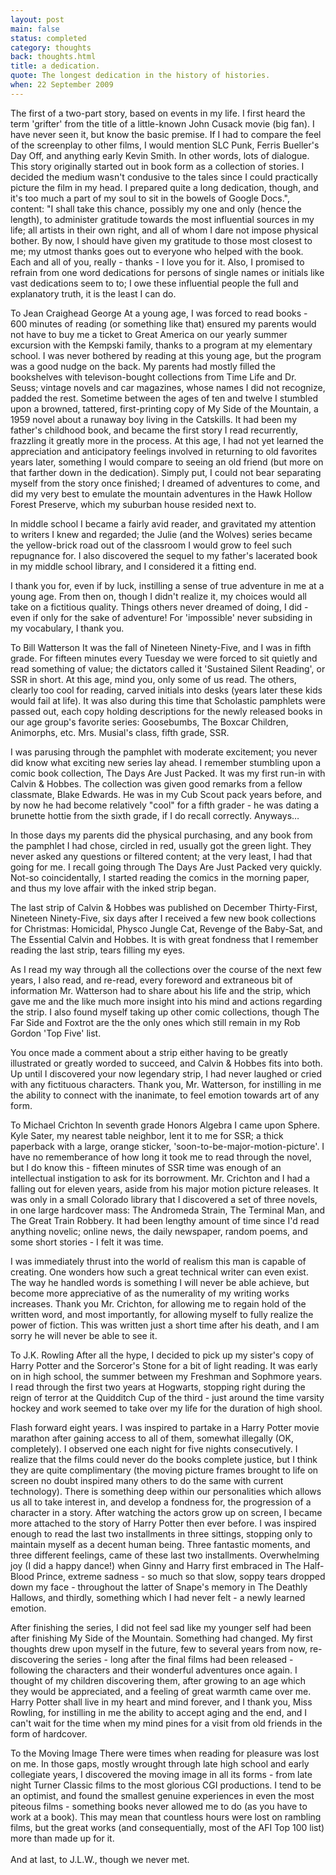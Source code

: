 ```yaml
---
layout: post
main: false
status: completed
category: thoughts
back: thoughts.html
title: a dedication.
quote: The longest dedication in the history of histories.
when: 22 September 2009
---
```


The first of a two-part story, based on events in my life. I first heard the term 'grifter' from the title of a little-known John Cusack movie (big fan). I have never seen it, but know the basic premise. If I had to compare the feel of the screenplay to other films, I would mention SLC Punk, Ferris Bueller's Day Off, and anything early Kevin Smith. In other words, lots of dialogue. This story originally started out in book form as a collection of stories. I decided the medium wasn't condusive to the tales since I could practically picture the film in my head. I prepared quite a long dedication, though, and it's too much a part of my soul to sit in the bowels of Google Docs.", content: "I shall take this chance, possibly my one and only (hence the length), to administer gratitude towards the most influential sources in my life; all artists in their own right, and all of whom I dare not impose physical bother. By now, I should have given my gratitude to those most closest to me; my utmost thanks goes out to everyone who helped with the book. Each and all of you, really - thanks - I love you for it. Also, I promised to refrain from one word dedications for persons of single names or initials like vast dedications seem to to; I owe these influential people the full and explanatory truth, it is the least I can do.
        
To Jean Craighead George
At a young age, I was forced to read books - 600 minutes of reading (or something like that) ensured my parents would not have to buy me a ticket to Great America on our yearly summer excursion with the Kempski family, thanks to a program at my elementary school. I was never bothered by reading at this young age, but the program was a good nudge on the back. My parents had mostly filled the bookshelves with televison-bought collections from Time Life and Dr. Seuss; vintage novels and car magazines, whose names I did not recognize, padded the rest. Sometime between the ages of ten and twelve I stumbled upon a browned, tattered, first-printing copy of My Side of the Mountain, a 1959 novel about a runaway boy living in the Catskills. It had been my father's childhood book, and became the first story I read recurrently, frazzling it greatly more in the process. At this age, I had not yet learned the appreciation and anticipatory feelings involved in returning to old favorites years later, something I would compare to seeing an old friend (but more on that farther down in the dedication). Simply put, I could not bear separating myself from the story once finished; I dreamed of adventures to come, and did my very best to emulate the mountain adventures in the Hawk Hollow Forest Preserve, which my suburban house resided next to.

In middle school I became a fairly avid reader, and gravitated my attention to writers I knew and regarded; the Julie (and the Wolves) series became the yellow-brick road out of the classroom I would grow to feel such repugnance for. I also discovered the sequel to my father's lacerated book in my middle school library, and I considered it a fitting end.

I thank you for, even if by luck, instilling a sense of true adventure in me at a young age. From then on, though I didn't realize it, my choices would all take on a fictitious quality. Things others never dreamed of doing, I did - even if only for the sake of adventure! For 'impossible' never subsiding in my vocabulary, I thank you.

To Bill Watterson
It was the fall of Nineteen Ninety-Five, and I was in fifth grade. For fifteen minutes every Tuesday we were forced to sit quietly and read something of value; the dictators called it 'Sustained Silent Reading', or SSR in short. At this age, mind you, only some of us read. The others, clearly too cool for reading, carved initials into desks (years later these kids would fail at life). It was also during this time that Scholastic pamphlets were passed out, each copy holding descriptions for the newly released books in our age group's favorite series: Goosebumbs, The Boxcar Children, Animorphs, etc. Mrs. Musial's class, fifth grade, SSR.

I was parusing through the pamphlet with moderate excitement; you never did know what exciting new series lay ahead. I remember stumbling upon a comic book collection, The Days Are Just Packed. It was my first run-in with Calvin & Hobbes. The collection was given good remarks from a fellow classmate, Blake Edwards. He was in my Cub Scout pack years before, and by now he had become relatively "cool" for a fifth grader - he was dating a brunette hottie from the sixth grade, if I do recall correctly. Anyways…

In those days my parents did the physical purchasing, and any book from the pamphlet I had chose, circled in red, usually got the green light. They never asked any questions or filtered content; at the very least, I had that going for me. I recall going through The Days Are Just Packed very quickly. Not-so coincidentally, I started reading the comics in the morning paper, and thus my love affair with the inked strip began.

The last strip of Calvin & Hobbes was published on December Thirty-First, Nineteen Ninety-Five, six days after I received a few new book collections for Christmas: Homicidal, Physco Jungle Cat, Revenge of the Baby-Sat, and The Essential Calvin and Hobbes. It is with great fondness that I remember reading the last strip, tears filling my eyes.

As I read my way through all the collections over the course of the next few years, I also read, and re-read, every foreword and extraneous bit of information Mr. Watterson had to share about his life and the strip, which gave me and the like much more insight into his mind and actions regarding the strip. I also found myself taking up other comic collections, though The Far Side and Foxtrot are the the only ones which still remain in my Rob Gordon 'Top Five' list.

You once made a comment about a strip either having to be greatly illustrated or greatly worded to succeed, and Calvin & Hobbes fits into both. Up until I discovered your now legendary strip, I had never laughed or cried with any fictituous characters. Thank you, Mr. Watterson, for instilling in me the ability to connect with the inanimate, to feel emotion towards art of any form.

To Michael Crichton
In seventh grade Honors Algebra I came upon Sphere. Kyle Sater, my nearest table neighbor, lent it to me for SSR; a thick paperback with a large, orange sticker, 'soon-to-be-major-motion-picture'. I have no rememberance of how long it took me to read through the novel, but I do know this - fifteen minutes of SSR time was enough of an intellectual instigation to ask for its borrowment. Mr. Crichton and I had a falling out for eleven years, aside from his major motion picture releases. It was only in a small Colorado library that I discovered a set of three novels, in one large hardcover mass: The Andromeda Strain, The Terminal Man, and The Great Train Robbery. It had been lengthy amount of time since I'd read anything novelic; online news, the daily newspaper, random poems, and some short stories - I felt it was time.

I was immediately thrust into the world of realism this man is capable of creating. One wonders how such a great technical writer can even exist. The way he handled words is something I will never be able achieve, but become more appreciative of as the numerality of my writing works increases. Thank you Mr. Crichton, for allowing me to regain hold of the written word, and most importantly, for allowing myself to fully realize the power of fiction. This was written just a short time after his death, and I am sorry he will never be able to see it.

To J.K. Rowling
After all the hype, I decided to pick up my sister's copy of Harry Potter and the Sorceror's Stone for a bit of light reading. It was early on in high school, the summer between my Freshman and Sophmore years. I read through the first two years at Hogwarts, stopping right during the reign of terror at the Quidditch Cup of the third - just around the time varsity hockey and work seemed to take over my life for the duration of high shool.

Flash forward eight years. I was inspired to partake in a Harry Potter movie marathon after gaining access to all of them, somewhat illegally (OK, completely). I observed one each night for five nights consecutively. I realize that the films could never do the books complete justice, but I think they are quite complimentary (the moving picture frames brought to life on screen no doubt inspired many others to do the same with current technology). There is something deep within our personalities which allows us all to take interest in, and develop a fondness for, the progression of a character in a story. After watching the actors grow up on screen, I became more attached to the story of Harry Potter then ever before. I was inspired enough to read the last two installments in three sittings, stopping only to maintain myself as a decent human being. Three fantastic moments, and three different feelings, came of these last two installments. Overwhelming joy (I did a happy dance!) when Ginny and Harry first embraced in The Half-Blood Prince, extreme sadness - so much so that slow, soppy tears dropped down my face - throughout the latter of Snape's memory in The Deathly Hallows, and thirdly, something which I had never felt - a newly learned emotion.

After finishing the series, I did not feel sad like my younger self had been after finishing My Side of the Mountain. Something had changed. My first thoughts drew upon myself in the future, few to several years from now, re-discovering the series - long after the final films had been released - following the characters and their wonderful adventures once again. I thought of my children discovering them, after growing to an age which they would be appreciated, and a feeling of great warmth came over me. Harry Potter shall live in my heart and mind forever, and I thank you, Miss Rowling, for instilling in me the ability to accept aging and the end, and I can't wait for the time when my mind pines for a visit from old friends in the form of hardcover.

To the Moving Image
There were times when reading for pleasure was lost on me. In those gaps, mostly wrought through late high school and early collegiate years, I discovered the moving image in all its forms - from late night Turner Classic films to the most glorious CGI productions. I tend to be an optimist, and found the smallest genuine experiences in even the most piteous films - something books never allowed me to do (as you have to work at a book). This may mean that countless hours were lost on rambling films, but the great works (and consequentially, most of the AFI Top 100 list) more than made up for it.<br/><br/>And at last, to J.L.W., though we never met.